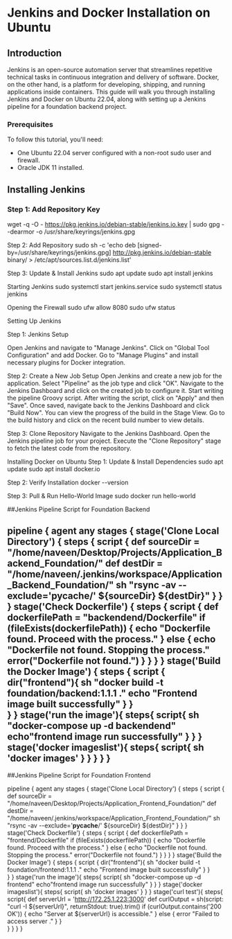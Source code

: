 # Jenkins and Docker Installation on Ubuntu

## Introduction

Jenkins is an open-source automation server that streamlines repetitive technical tasks in continuous integration and delivery of software. Docker, on the other hand, is a platform for developing, shipping, and running applications inside containers. This guide will walk you through installing Jenkins and Docker on Ubuntu 22.04, along with setting up a Jenkins pipeline for a foundation backend project.

### Prerequisites

To follow this tutorial, you'll need:
- One Ubuntu 22.04 server configured with a non-root sudo user and firewall.
- Oracle JDK 11 installed.

## Installing Jenkins

### Step 1: Add Repository Key

wget -q -O - https://pkg.jenkins.io/debian-stable/jenkins.io.key | sudo gpg --dearmor -o /usr/share/keyrings/jenkins.gpg

Step 2: Add Repository
sudo sh -c 'echo deb [signed-by=/usr/share/keyrings/jenkins.gpg] http://pkg.jenkins.io/debian-stable binary/ > /etc/apt/sources.list.d/jenkins.list'

Step 3: Update & Install Jenkins
sudo apt update
sudo apt install jenkins

Starting Jenkins
sudo systemctl start jenkins.service
sudo systemctl status jenkins

Opening the Firewall
sudo ufw allow 8080
sudo ufw status

Setting Up Jenkins

Step 1: Jenkins Setup

Open Jenkins and navigate to "Manage Jenkins".
Click on "Global Tool Configuration" and add Docker.
Go to "Manage Plugins" and install necessary plugins for Docker integration.

Step 2: Create a New Job Setup
Open Jenkins and create a new job for the application.
Select "Pipeline" as the job type and click "OK".
Navigate to the Jenkins Dashboard and click on the created job to configure it.
Start writing the pipeline Groovy script.
After writing the script, click on "Apply" and then "Save".
Once saved, navigate back to the Jenkins Dashboard and click "Build Now".
You can view the progress of the build in the Stage View.
Go to the build history and click on the recent build number to view details.

Step 3: Clone Repository
Navigate to the Jenkins Dashboard.
Open the Jenkins pipeline job for your project.
Execute the "Clone Repository" stage to fetch the latest code from the repository.

Installing Docker on Ubuntu
Step 1: Update & Install Dependencies
sudo apt update
sudo apt install docker.io

Step 2: Verify Installation
docker --version

Step 3: Pull & Run Hello-World Image
sudo docker run hello-world

##Jenkins Pipeline Script for Foundation Backend


pipeline {
    agent any
    stages {
        stage('Clone Local Directory') {
            steps {
                script {
                    def sourceDir = "/home/naveen/Desktop/Projects/Application_Backend_Foundation/"
                    def destDir = "/home/naveen/.jenkins/workspace/Application_Backend_Foundation/"
                    sh "rsync -av --exclude='__pycache__/' ${sourceDir} ${destDir}"
                }
            }
        }
        stage('Check Dockerfile') {
            steps {
                script {
                    def dockerfilePath = "backendend/Dockerfile"
                    if (fileExists(dockerfilePath)) {
                        echo "Dockerfile found. Proceed with the process."
                    } else {
                        echo "Dockerfile not found. Stopping the process."
                        error("Dockerfile not found.")
                    }
                }
            }
        }
         stage('Build the Docker Image') {
            steps {
                script {
                    dir("frontend"){
                        sh "docker build -t foundation/backend:1.1.1 ."
                        echo "Frontend image built successfully"
                    }
                }    
            }
        }
        stage('run the image'){
            steps{
                script{
                    sh "docker-compose up -d backendend"
                    echo"frontend image run successfully"
                }
            }
        }
        stage('docker imageslist'){
            steps{
                script{
                    sh 'docker images'
                }
            }
        }
    }
}
---------------------------------------------------------------------------------------------------------------------------
##Jenkins Pipeline Script for Foundation Frontend

pipeline {
    agent any
    stages {
        stage('Clone Local Directory') {
            steps {
                script {
                    def sourceDir = "/home/naveen/Desktop/Projects/Application_Frontend_Foundation/"
                    def destDir = "/home/naveen/.jenkins/workspace/Application_Frontend_Foundation/"
                    sh "rsync -av --exclude='__pycache__/' ${sourceDir} ${destDir}"
                }
            }
        }
        stage('Check Dockerfile') {
            steps {
                script {
                    def dockerfilePath = "frontend/Dockerfile"
                    if (fileExists(dockerfilePath)) {
                        echo "Dockerfile found. Proceed with the process."
                    } else {
                        echo "Dockerfile not found. Stopping the process."
                        error("Dockerfile not found.")
                    }
                }
            }
        }
         stage('Build the Docker Image') {
            steps {
                script {
                    dir("frontend"){
                        sh "docker build -t foundation/frontend:1.1.1 ."
                        echo "Frontend image built successfully"
                    }
                }    
            }
        }
        stage('run the image'){
            steps{
                script{
                    sh "docker-compose up -d frontend"
                    echo"frontend image run successfully"
                }
            }
        }
        stage('docker imageslist'){
            steps{
                script{
                    sh 'docker images'
                }
            }
        }
        stage('curl test'){
            steps{
                script{
                    def serverUrl = 'http://172.25.1.223:3000'
                    def curlOutput = sh(script: "curl -I ${serverUrl}", returnStdout: true).trim()
                    if (curlOutput.contains('200 OK')) {
                        echo "Server at ${serverUrl} is accessible."
                    } else {
                        error "Failed to access server ."
                    }
                }    
            }
        }
    }
}
